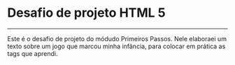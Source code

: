 # Desafio de projeto HTML 5 
---
Este é o desafio de projeto do módudo Primeiros Passos.
Nele elaboraei um texto sobre um jogo que marcou minha infância, para colocar em prática as tags que aprendi.